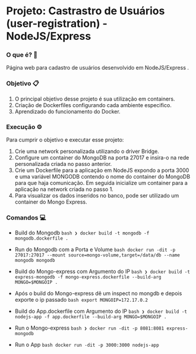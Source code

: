 # Projeto: Castrastro de Usuários (user-registration) - NodeJS/Express

### O que é? 📒

Página web para cadastro de usuários desenvolvido em NodeJS/Express .

### Objetivo 📋

1. O principal objetivo desse projeto é sua utilização em containers.
2. Criação de Dockerfiles configurando cada ambiente especifico.
3. Aprendizado do funcionamento do Docker.

### Execução ⚙️

Para cumprir o objetivo e executar esse projeto:
1. Crie uma network personalizada utilizando o driver Bridge.
2. Configure um container do MongoDB na porta 27017 e insira-o na rede personalizada criada no passo anterior.
3. Crie um Dockerfile para a aplicação em NodeJS expondo a porta 3000 e uma variável MONGODB contendo o nome do container do MongoDB para que haja comunicação. Em seguida inicialize um container para a aplicação na network criada no passo 1.
4. Para visualizar os dados inseridos no banco, pode ser utilizado um container do Mongo Express.

### Comandos 💻

- Build do Mongodb
  ```bash ❯ docker build -t mongodb -f mongodb.dockerfile .```
- Run do Mongodb com a Porta e Volume
  ```bash docker run -dit -p 27017:27017 --mount source=mongo-volume,target=/data/db --name mongodb mongodb```
  
- Build do Mongo-express com Argumento do IP
  ```bash ❯ docker build -t express-mongodb -f mongo-express.dockerfile --build-arg MONGO=$MONGOIP .```
- Após o build do Mongo-express dê um inspect no mongdb e depois exporte o ip passado
  ```bash export MONGOIP=172.17.0.2 ```
- Build do App.dockerfile com Argumento do IP
  ```bash ❯ docker build -t nodejs-app -f app.dockerfile --build-arg MONGO=$MONGOIP .```
- Run o Mongo-express
  ```bash ❯ docker run -dit -p 8081:8081 express-mongodb```
- Run o App
  ```bash docker run -dit -p 3000:3000 nodejs-app```
